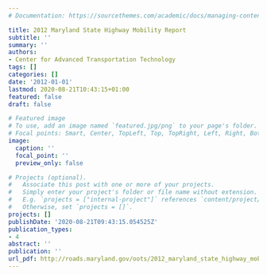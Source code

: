 ```yaml
---
# Documentation: https://sourcethemes.com/academic/docs/managing-content/

title: 2012 Maryland State Highway Mobility Report
subtitle: ''
summary: ''
authors:
- Center for Advanced Transportation Technology
tags: []
categories: []
date: '2012-01-01'
lastmod: 2020-08-21T10:43:15+01:00
featured: false
draft: false

# Featured image
# To use, add an image named `featured.jpg/png` to your page's folder.
# Focal points: Smart, Center, TopLeft, Top, TopRight, Left, Right, BottomLeft, Bottom, BottomRight.
image:
  caption: ''
  focal_point: ''
  preview_only: false

# Projects (optional).
#   Associate this post with one or more of your projects.
#   Simply enter your project's folder or file name without extension.
#   E.g. `projects = ["internal-project"]` references `content/project/deep-learning/index.md`.
#   Otherwise, set `projects = []`.
projects: []
publishDate: '2020-08-21T09:43:15.054525Z'
publication_types:
- 4
abstract: ''
publication: ''
url_pdf: http://roads.maryland.gov/oots/2012_maryland_state_highway_mobility_report.pdf
---
```

